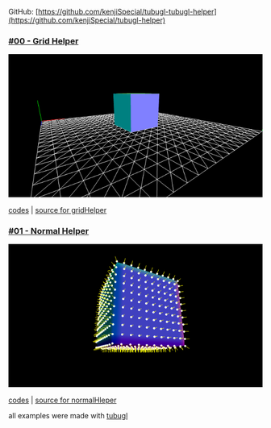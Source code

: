 GitHub: [https://github.com/kenjiSpecial/tubugl-tubugl-helper](https://github.com/kenjiSpecial/tubugl-helper)

### [#00 - Grid Helper](./app00/index.html)

[![](./app00/thumbnail.png)](./app00/index.html)

[codes](https://github.com/kenjiSpecial/tubugl-helper/blob/master/examples/app00) | [source for gridHelper](https://github.com/kenjiSpecial/tubugl-helper/blob/master/src/gridHelper.js)

### [#01 - Normal Helper](./app01/index.html)

[![](./app01/thumbnail.png)](./app01/index.html)

[codes](https://github.com/kenjiSpecial/tubugl-helper/tree/master/examples/app01) | [source for normalHleper](https://github.com/kenjiSpecial/tubugl-helper/blob/master/src/normalHelper.js)

all examples were made with [tubugl](https://github.com/kenjiSpecial/tubugl)
